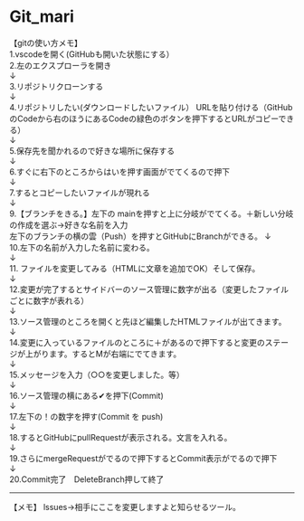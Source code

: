# Git_mari

【gitの使い方メモ】<br>
1.vscodeを開く(GitHubも開いた状態にする）<br>
2.左のエクスプローラを開き<br>
 ↓<br>
3.リポジトリクローンする<br>
 ↓<br>
4.リポジトリしたい(ダウンロードしたいファイル） URLを貼り付ける（GitHubのCodeから右のほうにあるCodeの緑色のボタンを押下するとURLがコピーできる）<br>
 ↓<br>
5.保存先を聞かれるので好きな場所に保存する<br>
 ↓<br>
6.すぐに右下のところからはいを押す画面がでてくるので押下<br>
 ↓<br>
7.するとコピーしたいファイルが現れる<br>
 ↓<br>
9.【ブランチをきる。】左下の mainを押すと上に分岐がでてくる。＋新しい分岐の作成を選ぶ→好きな名前を入力<br>
  左下のブランチの横の雲（Push）を押すとGitHubにBranchができる。
 ↓<br>
10.左下の名前が入力した名前に変わる。<br>
 ↓<br>
11. ファイルを変更してみる（HTMLに文章を追加でOK）そして保存。<br>
 ↓<br>
12.変更が完了するとサイドバーのソース管理に数字が出る（変更したファイルごとに数字が表れる）<br>
 ↓<br>
13.ソース管理のところを開くと先ほど編集したHTMLファイルが出てきます。<br>
 ↓<br>
14.変更に入っているファイルのところに＋があるので押下すると変更のステージが上がります。するとMが右端にでてきます。<br>
 ↓<br>
15.メッセージを入力（○○を変更しました。等）<br>
 ↓<br>
16.ソース管理の横にある✔を押下(Commit)<br>
 ↓<br>
17.左下の！の数字を押す(Commit を push)<br>
 ↓<br>
18.するとGitHubにpullRequestが表示される。文言を入れる。<br>
 ↓<br>
19.さらにmergeRequestがでるので押下するとCommit表示がでるので押下<br>
 ↓<br>
20.Commit完了　DeleteBranch押して終了<br>

---------------------------------------------
【メモ】
lssues→相手にここを変更しますよと知らせるツール。
 
